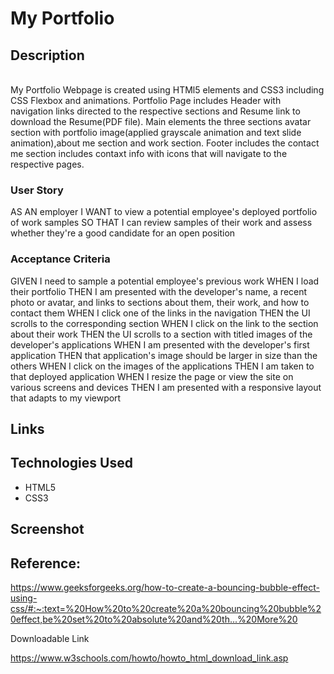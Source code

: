 # My Portfolio

## Description
<br>
My Portfolio Webpage is created using HTMl5 elements and CSS3 including CSS Flexbox and animations.
Portfolio Page includes 
Header with navigation links directed to the respective sections and Resume link to download the Resume(PDF file).
Main elements the three sections avatar section with portfolio image(applied grayscale animation and text slide animation),about me section and work section.
Footer includes the contact me section includes contaxt info with icons that will navigate to the respective pages.

<br>

### User Story

AS AN employer
I WANT to view a potential employee's deployed portfolio of work samples
SO THAT I can review samples of their work and assess whether they're a good candidate for an open position

### Acceptance Criteria

GIVEN I need to sample a potential employee's previous work
WHEN I load their portfolio
THEN I am presented with the developer's name, a recent photo or avatar, and links to sections about them, their work, and how to contact them
WHEN I click one of the links in the navigation
THEN the UI scrolls to the corresponding section
WHEN I click on the link to the section about their work
THEN the UI scrolls to a section with titled images of the developer's applications
WHEN I am presented with the developer's first application
THEN that application's image should be larger in size than the others
WHEN I click on the images of the applications
THEN I am taken to that deployed application
WHEN I resize the page or view the site on various screens and devices
THEN I am presented with a responsive layout that adapts to my viewport

## Links

## Technologies Used

* HTML5
* CSS3

## Screenshot

## Reference:

https://www.geeksforgeeks.org/how-to-create-a-bouncing-bubble-effect-using-css/#:~:text=%20How%20to%20create%20a%20bouncing%20bubble%20effect,be%20set%20to%20absolute%20and%20th...%20More%20

Downloadable Link

https://www.w3schools.com/howto/howto_html_download_link.asp